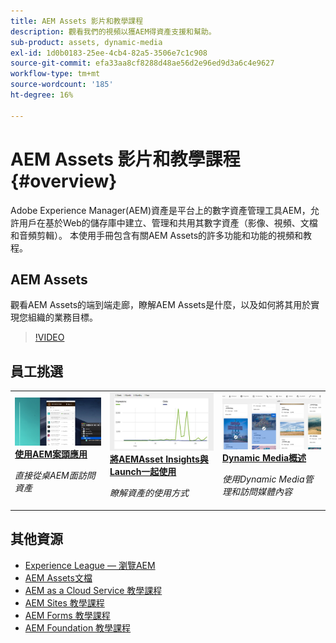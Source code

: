 ```yaml
---
title: AEM Assets 影片和教學課程
description: 觀看我們的視頻以獲AEM得資產支援和幫助。
sub-product: assets, dynamic-media
exl-id: 1d0b0183-25ee-4cb4-82a5-3506e7c1c908
source-git-commit: efa33aa8cf8288d48ae56d2e96ed9d3a6c4e9627
workflow-type: tm+mt
source-wordcount: '185'
ht-degree: 16%

---
```


# AEM Assets 影片和教學課程 {#overview}

Adobe Experience Manager(AEM)資產是平台上的數字資產管理工具AEM，允許用戶在基於Web的儲存庫中建立、管理和共用其數字資產（影像、視頻、文檔和音頻剪輯）。 本使用手冊包含有關AEM Assets的許多功能和功能的視頻和教程。

## AEM Assets

觀看AEM Assets的端到端走廊，瞭解AEM Assets是什麼，以及如何將其用於實現您組織的業務目標。

>[!VIDEO](https://video.tv.adobe.com/v/336196/?quality=12&learn=on)

## 員工挑選

<table>
<td>
   <a href="./creative-workflows/aem-desktop-app.md">
   <img alt="增強型智慧標記" src="./assets/overview/desktop-app.png" />
   </a>
   <div>
      <a href="./creative-workflows/aem-desktop-app.md">
      <strong>使用AEM案頭應用</strong>
      </a>
   </div>
   <p>
      <em>直接從桌AEM面訪問資產</em>
   </p>
</td>
<td>
   <a href="./advanced/asset-insights-launch-tutorial.md">
   <img alt="AEM Assets見解" src="./assets/overview/asset-insights.png"/>
   </a>
   <div>
      <a href="./advanced/asset-insights-launch-tutorial.md">
      <strong>將AEMAsset Insights與Launch一起使用</strong>
      </a>
   </div>
   <p>
      <em>瞭解資產的使用方式</em>
   <p>
</td>
<td>
   <a href="./dynamic-media/dynamic-media-overview-feature-video-use.md">
   <img alt="Dynamic Media概述" src="./assets/overview/dynamic-media.png" />
   </a>
   <div>
      <a href="./dynamic-media/dynamic-media-overview-feature-video-use.md">
      <strong>Dynamic Media概述</strong>
      </a>
   </div>
   <p>
      <em>使用Dynamic Media管理和訪問媒體內容</em>
   <p>
</td>
</table>

## 其他資源

* [Experience League — 瀏覽AEM](https://experienceleague.adobe.com/#recommended/solutions/experience-manager)
* [AEM Assets文檔](https://experienceleague.adobe.com/docs/experience-manager-65/assets/home.html?lang=en)
* [AEM as a Cloud Service 教學課程](/help/cloud-service/overview.md)
* [AEM Sites 教學課程](/help/sites/overview.md)
* [AEM Forms 教學課程](/help/forms/overview.md)
* [AEM Foundation 教學課程](/help/foundation/overview.md)
